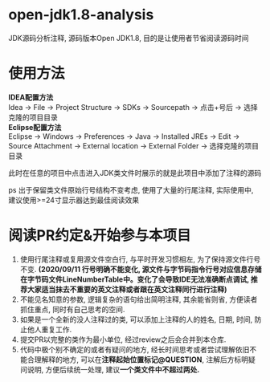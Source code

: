 # open-jdk1.8-analysis
JDK源码分析注释, 源码版本Open JDK1.8, 目的是让使用者节省阅读源码时间
# 使用方法
**IDEA配置方法**  
Idea -> File -> Project Structure -> SDKs -> Sourcepath -> 
点击+号后 -> 选择克隆的项目目录  
**Eclipse配置方法**  
Eclipse -> Windows -> Preferences -> Java -> Installed JREs -> Edit -> Source Attachment -> External location -> External Folder -> 选择克隆的项目目录

此时在任意的项目中点击进入JDK类文件时展示的就是此项目中添加了注释的源码  

ps 出于保留类文件原始行号结构不变考虑, 使用了大量的行尾注释, 实际使用中, 建议使用>=24寸显示器达到最佳阅读效果
# 阅读PR约定&开始参与本项目
1. 使用行尾注释或复用源文件空白行, 与平时开发习惯相左, 为了保持源文件行号不变.
**(2020/09/11 行号明确不能变化, 源文件与字节码指令行号对应信息存储在字节码文件LineNumberTable中。变化了会导致IDE无法准确断点调试, 推荐大家适当抹去不重要的英文注释或者跟在英文注释同行进行注释)**
2. 不能见名知意的参数, 逻辑复杂的语句给出简明注释, 其余能省则省, 方便读者抓住重点, 同时有自己思考的空间.
3. 如果是一个全新的没人注释过的类, 可以添加上注释的人的姓名, 日期, 时间, 防止他人重复工作.
4. 提交PR以完整的类作为最小单位, 经过review之后会合并到本仓库.
5. 代码中极个别不确定的或者有疑问的地方, 经长时间思考或者尝试理解依旧不能合理解释的地方, 可以在**注释起始位置标记@QUESTION**, 注解后方标明疑问说明, 方便后续统一处理, 建议**一个类文件中不超过两处.**